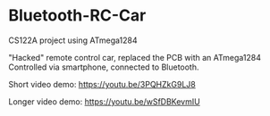 # Bluetooth-RC-Car
CS122A project using ATmega1284 

"Hacked" remote control car, replaced the PCB with an ATmega1284
Controlled via smartphone, connected to Bluetooth. 

Short video demo: 
https://youtu.be/3PQHZkG9LJ8

Longer video demo: 
https://youtu.be/wSfDBKevmIU


